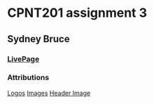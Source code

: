 # CPNT201 assignment 3
## Sydney Bruce
### [LivePage](https://sydneyyyc.github.io/cont201-a3/)

### Attributions

[Logos](iconfinder.com)
[Images](https://unsplash.com/)
[Header Image](https://picsum.photos/images)
